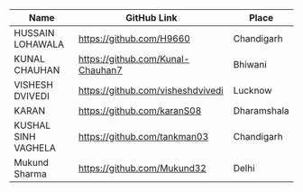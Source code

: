 
| Name               | GitHub Link                     | Place
| ------------------ | ------------------------------- |-------------
| HUSSAIN LOHAWALA   | https://github.com/H9660        | Chandigarh
| KUNAL CHAUHAN      | https://github.com/Kunal-Chauhan7 | Bhiwani
| VISHESH DVIVEDI    | https://github.com/visheshdvivedi | Lucknow
| KARAN |             https://github.com/karanS08 | Dharamshala
| KUSHAL SINH VAGHELA | https://github.com/tankman03 | Chandigarh
| Mukund Sharma      |https://github.com/Mukund32 | Delhi
